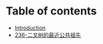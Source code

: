# Table of contents

* [Introduction](README.md)
* [236-二叉树的最近公共祖先](236-er-cha-shu-de-zui-jin-gong-gong-zu-xian.md)
